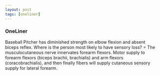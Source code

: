 ```yaml
---
layout: post
tags: [oneliner]
---
```



### OneLiner

Baseball Pitcher has diminished strength on elbow flexion and absent biceps reflex. Where is the person most likely to have sensory loss? = The musculocutaneous nerve innervates forearm flexors. Motor supply to forearm flexors (biceps brachii, brachialis) and arm flexors (coracobrachialis), and then finally fibers will supply cutaneous sensory supply for lateral forearm.
